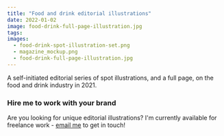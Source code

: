 ```yaml
---
title: "Food and drink editorial illustrations"
date: 2022-01-02
image: food-drink-full-page-illustration.jpg
tags:
images:
  - food-drink-spot-illustration-set.png
  - magazine_mockup.png
  - food-drink-full-page-illustration.jpg
---
```


A self-initiated editorial series of spot illustrations, and a full page, on the food and drink industry in 2021.

### Hire me to work with your brand
Are you looking for unique editorial illustrations? I'm currently available for freelance work - [email me](mailto:vicky.hughes@hotmail.com) to get in touch!
